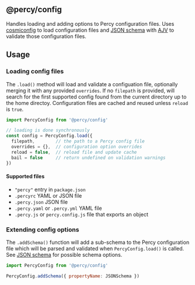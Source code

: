 ## @percy/config

Handles loading and adding options to Percy configuration files. Uses
[cosmiconfig](https://github.com/davidtheclark/cosmiconfig) to load configuration files and [JSON
schema](https://json-schema.org/) with [AJV](https://github.com/epoberezkin/ajv) to validate those
configuration files.

## Usage

### Loading config files

The `.load()` method will load and validate a configuation file, optionally merging it with any
provided `overrides`. If no `filepath` is provided, will search for the first supported config found
from the current directory up to the home directoy. Configuration files are cached and reused unless
`reload` is `true`.

```js
import PercyConfig from '@percy/config'

// loading is done synchronously
const config = PercyConfig.load({
  filepath,        // the path to a Percy config file
  overrides = {},  // configuration option overrides
  reload = false,  // reload file and update cache
  bail = false     // return undefined on validation warnings
})
```

#### Supported files

- `"percy"` entry in `package.json`
- `.percyrc` YAML or JSON file
- `.percy.json` JSON file
- `.percy.yaml` or `.percy.yml` YAML file
- `.percy.js` or `percy.config.js` file that exports an object

### Extending config options

The `.addSchema()` function will add a sub-schema to the Percy configuration file which will be
parsed and validated when `PercyConfig.load()` is called. See [JSON
schema](https://json-schema.org/) for possible schema options.

```js
import PercyConfig from '@percy/config'

PercyConfig.addSchema({ propertyName: JSONSchema })
```
